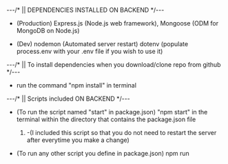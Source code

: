 ---/* || DEPENDENCIES INSTALLED ON BACKEND */---

- (Production)
Express.js (Node.js web framework), 
Mongoose (ODM for MongoDB on Node.js)

- (Dev)
nodemon (Automated server restart)
dotenv (populate process.env with your .env file if you wish to use it)

---/* || To install dependencies when you download/clone repo from github */---

- run the command "npm install" in terminal 

---/* || Scripts included ON BACKEND */---

- (To run the script named "start" in package.json)
"npm start" in the terminal within the directory that contains the package.json file 
  1. -(I included this script so that you do not need to restart the server after everytime you make a change)

- (To run any other script you define in package.json)
npm run <script name> in the terminal

---/* || About BACKEND */---

- This is a skeleton, if you wish to check it out the backend,
    1. Run npm start in the backend directory
    2. open your browser to http://localhost:4000
    3. To check out the sample route besides index - http://localhost:4000/subdir
    4. For now, the backend will run on this origin 

- This skeleton has been organized with MVC. 
    1. The route handlers will be mostly in the controllers directory
    2. Anything to do with interacting with the database will come from the models directory
    3. The views will come from the frontend portion. 
    4. I included some empty files, and possible TODOS

- Middleware so far:
    1. express.json()/express.urlencoded() - used for populating req.body with json/form data when we will receive a request from the client (recipe data)

- .gitignore included for .env file and node_modules